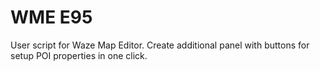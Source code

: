 # WME E95
User script for Waze Map Editor.
Create additional panel with buttons for setup POI properties in one click.
